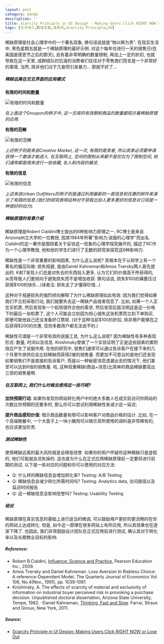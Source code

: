 ```yaml
---
layout: post
category: dandp
description: ''
title: Scarcity Principle in UI Design - Making Users Click RIGHT NOW or Lose Out
tags: [关于HCI,翻译文章,译系列,Scarcity Principle,UX]
---
```


<article class="article body">

<p>稀缺原理是社会心理学中的一个著名现象, 换句话说就是"物以稀为贵". 在现实生活中, 黑色星期五就是一个稀缺原理的最好示例: 对这个每年仅进行一天的销售日(在美国是感恩节之后的那天), 且有着非常明确的数量限制, 再加上一定的折扣, 也就导致在这一天里, 成群结队的饥渴的消费者们往往对于零售商们而言是一个非常好的事情, 当然, 除非他们过于亢奋而引发暴力... 那就不好了...</p>

<h5>稀缺远离在交互界面的应用模式</h5>

<p><strong>有限的时间和数量</strong></p>

<p><img src="http://s3.amazonaws.com/media.nngroup.com/media/editor/2014/09/12/scarcity_time-and-quantity.png" alt="有限的时间和数量" title=""></p>

<p><em>在上面这个Groupon的例子中, 这一交易的有效期和商品的数量都昭示着稀缺原理的应用.</em></p>
<!--more-->


<p><strong>有限的范畴</strong></p>

<p><img src="http://s3.amazonaws.com/media.nngroup.com/media/editor/2014/09/12/scarcity_request_invite_creative_market.png" alt="有限的范畴" title=""></p>

<p><em>上述例子则是来自Creative Market, 这一次, 有限的是卖者, 所以卖家必须要申请获得一个邀请才能进入. 在互联网上, 空间的限制从来都不是仅仅为了限制空间, 他们通常都是用来进行一些收藏, 名人和内容的展览.</em></p>

<p><strong>有限的信息</strong></p>

<p><img src="http://s3.amazonaws.com/media.nngroup.com/media/editor/2014/09/12/scarcity_be-the-first-to-know_urbans-email.png" alt="有限的信息" title=""></p>

<p><em>上述来自Urban Outfitters的例子则是通过利用最新的一首信息和优惠的邮件来演示了有限的信息.(我们的研究表明这种对于获取比别人更多更好的信息对订阅是一种很好的动力).</em></p>

<h5>稀缺原理的背景介绍</h5>

<p>稀缺原理是Robert Cialdini博士提出的6种影响力原理之一, RC博士是来自Arizona州立大学的一位教授, 因其1984年所著"影响力:说服的心理学"而出名. Cialdini的这一著作是围绕着关于妥协这一现象的心理学探究展开的, 描述了RC作为一个心理学教授, 他和他的学生们进行了无数的研究来探究这6种影响力.</p>

<p>稀缺性是一个非常重要的影响因素, 为什么这么说呢? 其根本在于认知学上有一个著名的偏见叫做: 损失规避, 是由Daniel Kahneman和Amos Tversky两人首先提出的. K和T发现人们总是对失去的东西投入更多, 认为它们的价值高于所获得的, 从而导致人们更倾向于避免损失而不是增加收获. 换句话说, 损失$100的痛要压过获得$100的快乐...(译者注: 即失去了才懂得珍惜...)</p>

<p>这种对于规避损失的强烈倾向解释了为什么稀缺原理如此有效: 因为我们觉得如果我们不立刻采取行动, 我们就要失去这一稀缺产品或者信息了. 比如, 如果一个人正在买机票, 然后发现有一个航班很符合他的需求, 然后发现后面注明这是这一价格下的最后一张机票了, 这个人可能会立刻因为担心错失这张机票而立刻下单购买, 即便可能他自己还没准备好订票呢. (对于这种当前$100的折扣, 除非用户能够在之后获得$200的优惠, 否则多数用户都无法说不的.)</p>

<p>稀缺性可谓是一个非常有效的说服工具, 为什么这么说呢?  因为稀缺性有多种表现形式: 数量, 时间以及信息. Knishinsky曾做了一个实验证明了正是这些因素的累积效应产生了说服作用. 在他的研究中, 销售们通常可以通过告诉客户在接下来的几个月里牛排供应会比较稀缺而获得2被的销售量. 而更加不可思议的是他们还发现如果销售们不是直接的告诉客户, 而是以一种秘密消息透漏出去的情况下, 他们甚至可以达到6倍的销售量. 哈, 这种双重稀缺(商品+消息)比简单的商品稀缺要高出三倍的销售量啊.</p>

<h5>在互联网上, 我们什么时候去使用这一技巧呢?</h5>

<p><strong>加快预期行动</strong>: 如果你发现你网站转化用户中的绝大多数人在成交前访问你网站的次数比你预期的还要多时, 那么你可以尝试利用稀缺性来减少这一延迟;</p>

<p><strong>提升商品感知价值</strong>: 暗示商品数量有限可以影响客户对商品价格的估计. 比如, 在一个高端晚餐中, 一个大盘子上一块小猪肉可以暗示其所使用的调料是非常稀有的, 也应该更加珍贵.</p>

<h5>测试稀缺性</h5>

<p>使用稀缺远离的最大风险就是会降低信誉. 如果你的用户怀疑你这种稀缺只是虚假的, 他们可能就会流失掉的. 这也是为什么在正式应用稀缺原理前一定要将进行前期的测试. 以下是一些对应的问题和你可以使用的对应方法:</p>

<ul>
<li>Q: 什么样的稀缺信息会增加转化率?      Testing: A/B Testing</li>
<li>Q: 稀缺信息会减少转化所需时间吗?      Testing: Analytics data, 访问路径以及延迟时间报告</li>
<li>Q: 这一稀缺信息会影响信誉吗?              Testing: Usability Testing</li>
</ul>

<h5>结论</h5>

<p>稀缺原理在真实信息的基础上进行适当的微调, 可以鼓励用户更好的更流畅的在你的网站上达成转化. 但是, 如今这一原理在很多网站上有所应用, 所以其效果也在逐渐下降了. 也因此, 我们非常鼓励设计团队在正式应用前进行测试, 确认其对于转化率以及长期商业目标的影响.</p>

<h5>Reference:</h5>

<ul>
<li>Robert B.Cialdini, <a href="http://www.amazon.com/dp/B001CDZYVE?tag=useitcomusablein">Influence: Science and Practice.</a> Pearson Education Inc., 2009.</li>
<li>Amos Tversky and Daniel Kahneman. Loss Aversion In Riskless Choice: A reference-Dependent Model. The Quarterly Journal of Economics Vol. 106, No.4(Nov., 1991), pp. 1039-1061</li>
<li>Knishinsky, A. The effects of scarcity of material and exclusivity of information on industrial buyer perceived risk in provoking a purchase decision. Unpublished doctoral dissertation, Arizona State University, Tempe, 1982.
-Daniel Kahneman, <a href="http://www.amazon.com/dp/B00555X8OA?tag=useitcomusablein">Thinking, Fast and Slow</a>. Farrar, Straus and Giroux, New York, 2011.</li>
</ul>

<h5>Source:</h5>

<ul>
<li><a href="http://www.nngroup.com/articles/scarcity-principle-ux">Scarcity Principle in UI Design: Making Users Click RIGHT NOW or Lose Out</a></li>
</ul></article>
